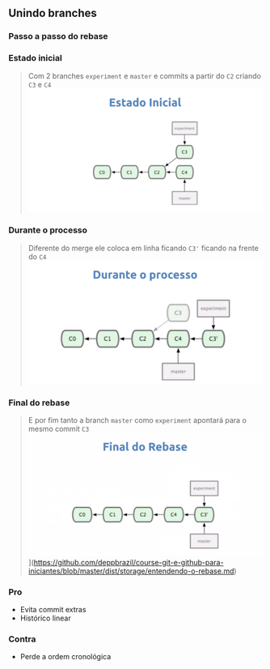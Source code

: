 ## Unindo branches ##

### Passo a passo do rebase ###
### Estado inicial ###
> Com 2 branches `experiment` e `master` e commits a partir do `C2` criando `C3` e `C4` 
[![Banner](../assets/entendendo-rebase-img1.png)](https://github.com/deppbrazil/course-git-e-github-para-iniciantes/blob/master/dist/storage/entendendo-o-rebase.md)

### Durante o processo ###
> Diferente do merge ele coloca em linha ficando `C3'` ficando na frente do `C4`
[![Banner](../assets/entendendo-rebase-img2.png)](https://github.com/deppbrazil/course-git-e-github-para-iniciantes/blob/master/dist/storage/entendendo-o-rebase.md)

### Final do rebase ###
> E por fim tanto a branch `master` como `experiment` apontará para o mesmo commit `C3`
![Banner](../assets/entendendo-rebase-img3.png)](https://github.com/deppbrazil/course-git-e-github-para-iniciantes/blob/master/dist/storage/entendendo-o-rebase.md)

### Pro ### 
* Evita commit extras
* Histórico linear
  
### Contra ###
* Perde a ordem cronológica
